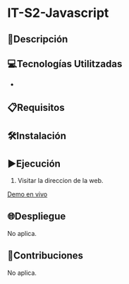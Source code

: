 # IT-S2-Javascript

## 📄Descripción


## 💻Tecnologías Utilitzadas

- 

## 📋Requisitos


## 🛠️Instalación


## ▶️Ejecución

1. Visitar la direccion de la web.

[Demo en vivo](https://soyjuandelgado.github.io/IT-S1-Maquetacion/)

## 🌐Despliegue

No aplica.

## 🤝Contribuciones

No aplica.
